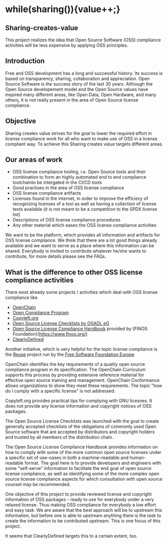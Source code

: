 # while(sharing()){value++;}
## Sharing-creates-value
This project realizes the idea that Open Source Software (OSS) compliance activities will be less expensive by applying OSS principles.
## Introduction
Free and OSS development has a long and successful history. Its success is based on transparency, sharing, collaboration and appreciation. Open Source Software is _the_ success story of the last 30 years. Although the Open Source developement model and the Open Source values have inspired many different areas, like Open Data, Open Hardware, and many others, it is not really present in the area of Open Source license compliance. 

## Objective
Sharing creates value strives for the goal to lower the required effort in license compliance work for all who want to make use of OSS in a license compliant way. To achieve this Sharing creates value targets different areas.

## Our areas of work 
* OSS license compliance tooling, i.e. Open Source tools and their combination to form an highly automated end to end compliance toolchainto be intergated in the CI/CD tools
* Good practises in the area of OSS license compliance
* OSS license compliance artifacts
* Licenses found in the internet, in order to improve the efficiecy of recognizing licenses of a tool as well as having a collection of license texts available (it is not meant to be a competition to the SPDX license list)
* Descriptions of OSS license compliance procedures
* Any other material which eases the OSS license compliance activities

We want to be the platform, which provides all information and artifacts for OSS license compliance. We think that there are a lot good things already available and we want to serve as a place where this information can be shared. Everybody is invited to contribute whatever he/she wants to contribute, for more details please see the FAQs.

## What is the difference to other OSS license compliance activities
There exist already some projects / activities which deal with OSS license compliance like
* [OpenChain](https://wiki.linuxfoundation.org/openchain/start) 
* [Open Compliance Program](https://compliance.linuxfoundation.org/)
* [Copyleft.org](https://copyleft.org/)
* [Open Source License Checklists by OSADL eG](https://www.osadl.org/Open-Source-License-Checklists.oss-compliance-lists.0.html)
* [Open Source License Compliance Handbook](https://github.com/finos-osr/OSLC-handbook) provided by [FINOS Foundation}(https://www.finos.org/)
* [ClearlyDefined](https://docs.clearlydefined.io/)

Another initiative, which is very helpful for the topic license compliance is the [Reuse](https://reuse.software/) project run by the [Free Software Foundation Europe](https://fsfe.org/)


OpenChain identifies the key requirements of a quality open source compliance program in its specification. The OpenChain Curriculum supports this process by providing extensive reference material for effective open source training and management. OpenChain Conformance allows organizations to show they meet these requirements. The topic "how do I comply with a specific license" is not addressed. 

Copyleft.org provides practical tips for complying with GNU licesnes. It does not provide any license information and copyright notices of OSS packages. 

The Open Source License Checklists was launched with the goal to create generally accepted checklists of the obligations of commonly used Open Source software that are accepted by distributors and copyright holders and trusted by all members of the distribution chain.

The Open Source License Compliance Handbook provides information on how to comply with some of the more common open source licenses under a specific set of use-cases in both a machine-readable and human-readable format. The goal here is to provide developers and engineers with some "self-serve" information to facilitate the end goal of open source license compliance, as well as identifying some of the more complex open source license compliance aspects for which consultation with open source counsel may be recommended.

One objective of this project to provide reviewed license and copyright information of OSS packages - ready to use for everybody under a very relaxed license. Thus making OSS compliance for everybody a low effort and easy task. We are aware that the best approach will be to upstream this information, but before one is able to upstream anything there is the task to create the information to be contributed upstream. This is one focus of this project.

It seems that ClearlyDefined targets this to a certain extent, too.


